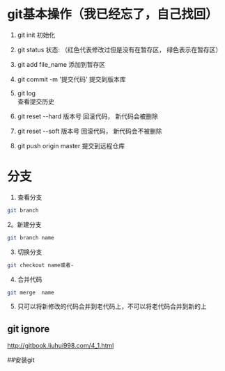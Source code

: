 #  git基本操作（我已经忘了，自己找回）

1. git init 初始化

2. git status    状态:  （红色代表修改过但是没有在暂存区， 绿色表示在暂存区）

3. git add file_name
添加到暂存区

4. git commit -m '提交代码'
提交到版本库

5. git log   
查看提交历史

6. git reset --hard  版本号 回滚代码， 新代码会被删除

7. git reset --soft 版本号 回滚代码， 新代码会不被删除

8. git push origin master 
提交到远程仓库



# 分支

1. 查看分支

```bash
git branch
```


2。新建分支


```bash
git branch name
```




3. 切换分支


```bash
git checkout name或者-
```



4. 合并代码

```bash
git merge  name 
```
5. 只可以将新修改的代码合并到老代码上，不可以将老代码合并到新的上





## git ignore

http://gitbook.liuhui998.com/4_1.html

##安装git 